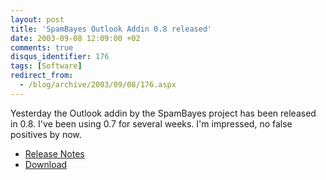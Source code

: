 ```yaml
---
layout: post
title: 'SpamBayes Outlook Addin 0.8 released'
date: 2003-09-08 12:09:00 +02
comments: true
disqus_identifier: 176
tags: [Software]
redirect_from:
  - /blog/archive/2003/09/08/176.aspx
---
```


Yesterday the Outlook addin by the SpamBayes project has been released in 0.8. I've been using 0.7 for several weeks. I'm impressed, no false positives by now.

-   [Release Notes](http://sourceforge.net/project/shownotes.php?release_id=183129)
-   [Download](http://sourceforge.net/project/showfiles.php?group_id=61702&release_id=183129)


